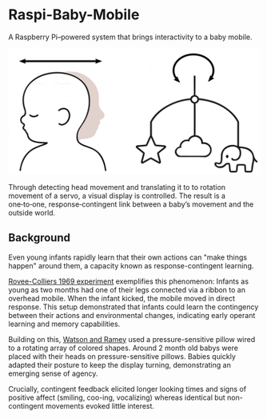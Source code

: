 # Raspi-Baby-Mobile

A Raspberry Pi–powered system that brings interactivity to a baby mobile.

![](./doc/baby_yaw_mobile_rotation.svg)

Through detecting head movement and translating it to to rotation movement of a servo,
a visual display is controlled.
The result is a one‑to‑one, response‑contingent link between a baby’s movement and the outside world.

## Background

Even young infants rapidly learn that their own actions can "make things happen" around them, a capacity known as response-contingent learning.

[Rovee-Colliers 1969 experiment](https://www.sciencedirect.com/science/article/abs/pii/0022096569900253)
exemplifies this phenomenon:
Infants as young as two months had one of their legs connected via a ribbon to an overhead mobile.
When the infant kicked, the mobile moved in direct response.
This setup demonstrated that infants could learn the contingency between their actions and environmental changes, indicating early operant learning and memory capabilities.

Building on this, [Watson and Ramey](https://psycnet.apa.org/record/1973-28652-001)
used a pressure-sensitive pillow wired to a rotating array of colored shapes.
Around 2 month old babys were placed with their heads on pressure-sensitive pillows.
Babies quickly adapted their posture to keep the display turning, demonstrating an emerging sense of agency.

Crucially, contingent feedback elicited longer looking times and signs of positive affect (smiling, coo-ing, vocalizing) whereas identical but non-contingent movements evoked little interest.

